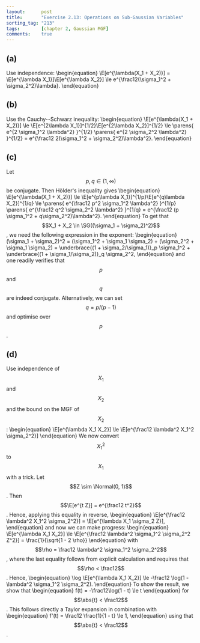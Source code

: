 ```yaml
---
layout:      post
title:       "Exercise 2.13: Operations on Sub-Gaussian Variables"
sorting_tag: "213"
tags:        [chapter 2, Gaussian MGF]
comments:    true
---
```


## (a)

Use independence:
\begin{equation}
    \E[e^{\lambda(X_1 + X_2)}]
    = \E[e^{\lambda X_1}]\E[e^{\lambda X_2}]
    \le e^{\frac12(\sigma_1^2 + \sigma_2^2)\lambda}.
\end{equation}

## (b)

Use the Cauchy--Schwarz inequality:
\begin{equation}
    \E[e^{\lambda(X_1 + X_2)}]
    \le \E[e^{2\lambda X_1}]^{1/2}\E[e^{2\lambda X_2}]^{1/2}
    \le \parens{
        e^{2 \sigma_1^2 \lambda^2}
    }^{1/2} \parens{
        e^{2 \sigma_2^2 \lambda^2}
    }^{1/2}
    = e^{\frac12 2(\sigma_1^2 + \sigma_2^2)\lambda^2}.
\end{equation}

## (c)

Let $$p, q \in (1, \infty)$$ be conjugate.
Then Hölder's inequality gives
\begin{equation}
    \E[e^{\lambda(X_1 + X_2)}]
    \le \E[e^{p\lambda X_1}]^{1/p}\E[e^{q\lambda X_2}]^{1/q}
    \le \parens{
        e^{\frac12 p^2 \sigma_1^2 \lambda^2}
    }^{1/p} \parens{
        e^{\frac12 q^2 \sigma_2^2 \lambda^2}
    }^{1/q}
    = e^{\frac12 (p \sigma_1^2 + q\sigma_2^2)\lambda^2}.
\end{equation}
To get that $$X_1 + X_2 \in \SG((\sigma_1 + \sigma_2)^2)$$, we need the following expression in the exponent:
\begin{equation}
    (\sigma_1 + \sigma_2)^2
    = (\sigma_1^2 + \sigma_1 \sigma_2) + (\sigma_2^2 + \sigma_1 \sigma_2)
    = \underbrace{(1 + \sigma_2/\sigma_1)}_p \sigma_1^2 + \underbrace{(1 + \sigma_1/\sigma_2)}_q \sigma_2^2,
\end{equation}
and one readily verifies that $$p$$ and $$q$$ are indeed conjugate.
Alternatively, we can set $$q = p/(p - 1)$$ and optimise over $$p$$.

## (d)

Use independence of $$X_1$$ and $$X_2$$ and the bound on the MGF of $$X_2$$:
\begin{equation}
    \E[e^{\lambda X_1 X_2}]
    \le \E[e^{\frac12 \lambda^2 X_1^2 \sigma_2^2}]
\end{equation}
We now convert $$X_1^2$$ to $$X_1$$ with a trick.
Let $$Z \sim \Normal(0, 1)$$.
Then $$\E[e^{t Z}] = e^{\frac12 t^2}$$.
Hence, applying this equality in reverse,
\begin{equation}
    \E[e^{\frac12 \lambda^2 X_1^2 \sigma_2^2}]
    = \E[e^{\lambda X_1 \sigma_2 Z}],
\end{equation}
and now we can make progress:
\begin{equation}
    \E[e^{\lambda X_1 X_2}]
    \le \E[e^{\frac12 \lambda^2 \sigma_1^2 \sigma_2^2 Z^2}]
    = \frac{1}{\sqrt{1 - 2 \rho}}
\end{equation}
with $$\rho = \frac12 \lambda^2 \sigma_1^2 \sigma_2^2$$, where the last equality follows from explicit calculation and requires that $$\rho < \frac12$$.
Hence,
\begin{equation}
    \log \E[e^{\lambda X_1 X_2}]
    \le -\frac12 \log(1 - \lambda^2 \sigma_1^2 \sigma_2^2).
\end{equation}
To show the result, we show that
\begin{equation}
    f(t) = -\frac12\log(1 - t) \le t
\end{equation}
for $$\abs{t} < \frac12$$.
This follows directly a Taylor expansion in combination with
\begin{equation}
    f'(t) = \frac12 \frac{1}{1 - t} \le 1,
\end{equation}
using that $$\abs{t} < \frac12$$.